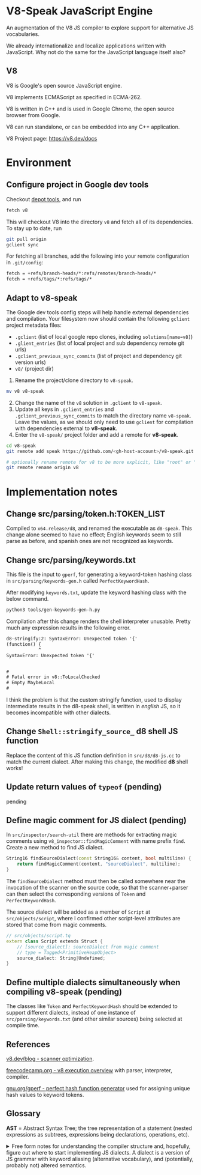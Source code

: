 # V8-Speak JavaScript Engine

An augmentation of the V8 JS compiler to explore support for alternative JS vocabularies. 

We already internationalize and localize applications written with JavaScript. Why not do the same for the JavaScript language itself also?

## V8

V8 is Google's open source JavaScript engine.

V8 implements ECMAScript as specified in ECMA-262.

V8 is written in C++ and is used in Google Chrome, the open source
browser from Google.

V8 can run standalone, or can be embedded into any C++ application.

V8 Project page: https://v8.dev/docs

# Environment

## Configure project in Google dev tools

Checkout [depot tools](http://www.chromium.org/developers/how-tos/install-depot-tools), and run

```bash
fetch v8
```

This will checkout V8 into the directory `v8` and fetch all of its dependencies.
To stay up to date, run

```bash
git pull origin
gclient sync
```

For fetching all branches, add the following into your remote
configuration in `.git/config`:

```txt
fetch = +refs/branch-heads/*:refs/remotes/branch-heads/*
fetch = +refs/tags/*:refs/tags/*
```

## Adapt to v8-speak

The Google dev tools config steps will help handle external dependencies and compilation. Your filesystem now should contain the following `gclient` project metadata files:

- `.gclient` (list of local google repo clones, including `solutions[name=v8]`)
- `.glient_entries` (list of local project and sub dependency remote git urls)
- `.gclient_previous_sync_commits` (list of project and dependency git version urls)
- `v8/` (project dir)

1. Rename the project/clone directory to `v8-speak`.
```sh
mv v8 v8-speak
```
2. Change the name of the `v8` solution in `.gclient` to `v8-speak`.
3. Update all keys in `.gclient_entries` and `.gclient_previous_sync_commits` to match the directory name `v8-speak`. Leave the values, as we should only need to use `gclient` for compilation with dependencies external to **v8-speak**.
4. Enter the `v8-speak/` project folder and add a remote for **v8-speak**.
```sh
cd v8-speak
git remote add speak https://github.com/<gh-host-account>/v8-speak.git

# optionally rename remote for v8 to be more explicit, like "root" or "v8"
git remote rename origin v8
```

# Implementation notes

## Change src/parsing/token.h:TOKEN_LIST

Compiled to `x64.release/d8`, and renamed the executable as `d8-speak`.
This change alone seemed to have no effect; English keywords seem to still parse as before, and spanish ones are not recognized as keywords.

## Change src/parsing/keywords.txt

This file is the input to `gperf`, for generating a keyword-token hashing class in `src/parsing/keywords-gen.h` called `PerfectKeywordHash`.

After modifying `keywords.txt`, update the keyword hashing class with the below command.

```sh
python3 tools/gen-keywords-gen-h.py
```

Compilation after this change renders the shell interpreter unusable. Pretty much any expression results in the following error.

```txt
d8-stringify:2: SyntaxError: Unexpected token '{'
(function() {
            ^
SyntaxError: Unexpected token '{'


#
# Fatal error in v8::ToLocalChecked
# Empty MaybeLocal
#
```

I think the problem is that the custom stringify function, used to display intermediate results in the d8-speak shell, is written in _english_ JS, so it becomes incompatible with other dialects.

## Change `Shell::stringify_source_` d8 shell JS function

Replace the content of this JS function definition in `src/d8/d8-js.cc` to match the current dialect. After making this change, the modified **d8** shell works!

## Update return values of `typeof` (pending)

pending

## Define magic comment for JS dialect (pending)

In `src/inspector/search-util` there are methods for extracting magic comments using `v8_inspector::findMagicComment` with name prefix `find`. Create a new method to find JS dialect.

```cpp
String16 findSourceDialect(const String16& content, bool multiline) {
    return findMagicComment(content, "sourceDialect", multiline);
}
```

The `findSourceDialect` method must then be called somewhere near the invocation of the scanner on the source code, so that the scanner+parser can then select the corresponding versions of `Token` and `PerfectKeywordHash`.

The source dialect will be added as a member of `Script` at `src/objects/script`, where I confirmed other script-level attributes are stored that come from magic comments.

```cpp
// src/objects/script.tq
extern class Script extends Struct {
    // [source_dialect]: sourceDialect from magic comment
    // type = Tagged<PrimitiveHeapObject>
    source_dialect: String|Undefined;
}
```

## Define multiple dialects simultaneously when compiling v8-speak (pending)

The classes like `Token` and `PerfectKeywordHash` should be extended to support different dialects, instead of one instance of `src/parsing/keywords.txt` (and other similar sources) being selected at compile time.

## References

[v8.dev/blog - scanner optimization](https://v8.dev/blog/scanner).

[freecodecamp.org - v8 execution overview](https://www.freecodecamp.org/news/javascript-under-the-hood-v8/) with parser, interpreter, compiler.

[gnu.org/gperf - perfect hash function generator](https://www.gnu.org/software/gperf/manual/gperf.html#Description) used for assigning unique hash values to keyword tokens.

## Glossary

**AST** = Abstract Syntax Tree; the tree representation of a statement (nested expressions as subtrees, expressions being declarations, operations, etc).

<details>
<summary>
Free form notes for understanding the compiler structure and, hopefully, figure out where to start implementing JS dialects. A dialect is a version of JS grammar with keyword aliasing (alternative vocabulary), and (potentially, probably not) altered semantics.
</summary>

```cpp
// src/inspector/v8-debugger-agent-impl
// indicative of how script magic-comment attrs might be set
void V8DebuggerAgentImpl::didParseSource(
    unique_ptr<V8DebuggerScript> script, bool success
) {
    if (!success) {
        // two magic-comment debugger script attributes
        script->setSourceURL(findSourceURL(scriptSource, false));
        script->setSourceMappingURL(findSourceMapURL(scriptSource, false));
    }

    // etc
}

// src/d8/d8.cc
v8::Script::Compile(context, source) {
    // wrapper for ScriptCompiler::CompileModule(context->GetIsolate(), source)
}

// include/v8-script.h
?::Compile(context, source, options=null, no_cache_reason=null)

// src/api/api.cc
v8::ScriptCompiler::Compile(context, source, options, no_cache_reason) {
    // confirm not module (module requires CompileModule)
    // compile
    ScriptCompiler::CompileUnboundInternal(context->GetIsolate(), source, etc);
    // return result
}

// src/api/api.cc
v8::ScriptCompiler::CompileUnboundInternal(isolate, source, options, no_cache_reason) {
    auto str = Utils::OpenHandle(*(source->source_string));

    i::ScriptDetails script_details = ScriptCompiler::GetScriptDetails(isolate, source_members_etc);
    
    i::MaybeHandle<i::SharedFunctionInfo> maybe_function_info;
    if (options == kConsumeCodeCache) {
        // unknown
    }
    else if (options = kConsumeCompileHints) {
        // unknown
    }
    else {
        // compile without cache
        maybe_function_info = i::Compiler::GetSharedFunctionInfoForScript(isolate, str, etc);
    }

    // store result
    maybe_function_info.ToHandle(&result);

    // handle exception
    // return result
    return /* escaped */ ToApiHandle<UnboundScript>(result);
}

// src/codegen/compiler.h
// src/codegen/compiler.cc
i::Compiler::GetSharedFunctionInfoForScript(isolate, Handle<String> source, etc) {
    return Compiler::GetSharedFunctionInfoForScriptImpl(isolate, source, script_details, nulls, etc);
}

// src/codegen/compiler.cc
Compiler::GetSharedFunctionInfoForScriptImpl(isolate, source, script_details, nulls, etc) {
    ScriptCompileTimerScope compile_timer(isolate, etc);

    // handle compile options for consume-cache and consume-hints

    LanguageMode language_mode = v8_flags.use_strict;
    CompilationCache* compilation_cache = isolate->compilation_cache();

    MaybeHandle<SharedFunctionInfo> maybe_result;
    if (use_compilation_cache) {
        // unknown
    }
    if (maybe_result.is_null()) {
        // result not determined from cache
        if (CanBackgroundCompile(script_details, etc)) {
            // compile in background thread for --stress-background-compile opt
            maybe_result = CompileScriptOnBothBackgroundAndMainThread(source, etc);
        }
        else {
            UnoptimizedCompileFlags flags = UnoptimizedCompileFlags::ForToplevelCompile(isolate, etc);

            maybe_result = CompileScriptOnMainThread(flags, source, etc);
        }
    }

    return maybe_result;
}

// src/codegen/compiler.cc
Compiler::CompileScriptOnMainThread(flags, Handle<String> source, etc) {
    UnoptimizedCompileState compile_state;
    ReusableUnoptimizedCompileState reusable_state(isolate);
    ParseInfo parse_info(isolate, flags, &compile_state, &reusable_state);

    Handle<Script> script;
    if (!maybe_script.ToHandle(&script)) {
        script = NewScript(isolate, &parse_info, source, etc);
    }

    return Compiler::CompileTopLevel(&parse_info, script, isolate, is_compiled_scope);
}

// src/parsing/parse-info.h
// src/parsing/parse-info.cc
v8::internal::ParseInfo::ParseInfo {
    // unknown, seems to not handle compilation

    // includes CreateScript method, accepting isolate and source string
}
ParseInfo::CreateScript(isolate, source, etc) {
    Handle<Script> script = isolate->factory()->NewScriptWithId(source, id, event);
}

// src/execution/isolate.h
? Isolate {
    // some sort of wrapper for isolate instances
    v8::internal::Factory* factory() {
        return (v8::internal::Factory*)this;
    }
}

// src/codegen/compiler.cc
v8::internal::Compiler::CompileTopLevel(parse_info, Handle<Script> script, maybe_outer_scope_info, isolate, is_compiled_scope) {
    PostponeInterruptsScope postpone(isolate);

    VMState<BYTECODE_COMPILER> state(isolate);
    if (parse_info->literal() == nullptr && !parsing::ParseProgram(parse_info, script, etc)) {
        FailWithException(etc);
        return MaybeHandle<SharedFunctionInfo>();
    }
    
    // does this line do any compilation, or just save a measurement of it?
    // seems like only measurement, as Counters is defined in src/logging/
    NestedTimedHistogram* rate = isolate->counters()->compile();
    Handle<SharedFunctionInfo> shared_info = GetOrCreateTopLevelSharedFunctionInfo(etc);

    // compile outermost/root function
    FinalizeUnoptimizedScriptCompilation(isolate, script, etc);
    
    return shared_info;
}

// gap

// src/parsing/parsing.cc
bool v8::internal::parsing::ParseProgram(ParseInfo info, Handle<Script> script, etc, isolate, etc) {
    VMState<PARSER> state(isolate);

    // create char stream for parser

    Parser parser(isolate->main_thread_local_isolate(), info, script);

    parser.ParseProgram(isolate, script, info, maybe_outer_scope_info);

    return info->literal() != nullptr;
}

// src/parsing/parser.cc
v8::internal::Parser::Parser : ParserBase<Parser>(zone, &scanner_, etc, isolate, script, etc) {
    // ... seems like a class constructor, but I don't understand the syntax
    // I think the class structure is defined in parser.h, and this defines the body of each
    // member without showing their relationships to each other explicitly.
}

// gap

// src/parsing/parser.cc
v8::internal::Parser::DoParseProgram(Isolate* isolate, ParseInfo* info) {
    FunctionLiteral* result = nullptr;
    {
        Scope* outer = original_scope_;

        DeclarationScope* scope = outer->AsDeclarationScope();
        scope->set_start_position(0);

        FunctionState function_state(&function_state_, &scope_, scope);
        ScopedPtrList<Statement> body(pointer_buffer());

        if (flags().is_module()) {
            ParseGeneratorVariables();
            {
                StatementListT statements(pointer_buffer());
                ParseModuleItemList(&statements);
                statements.MergeInto(&body);
            }
            if (IsAsyncModule(scope->function_kind())) {
                impl()->RewriteAsyncFunctionBody(&body, block, etc);
            }
            // pending
        }
        else if (info->is_wrapped_as_function()) {
            ParseWrapped(isolate, info, &body, scope, zone());
        }
        else if (flags().is_repl_mode()) {
            ParseREPLProgram(info, &body, scope);
        }
        else {
            this->scope()->SetLanguageMode(info->language_mode());
            ParseStatementList(&body, Token::EOS);
        }

        if (is_strict(language_mode())) {
            CheckStrictOctalLiteral(beg_pos, end_position());
        }
        if (is_sloppy(language_mode())) {
            InsertSloppyBlockFunctionVarBindings(scope);
        }
        // is_eval pending

        if (flags().parse_restriction() == ONLY_SINGLE_FUNCTION_LITERAL) {
            if (/* multiple function literals */) {
                ReportMessage(MessageTemplate::kSingleFunctionLiteral);
            }
        }

        result = factory()->NewScriptOrEvalFunctionLiteral(scope, body, etc, parameter_count=0);
    }

    info->set_max_function_literal_id(GetLastFunctionLiteralId());

    return result;
}

// src/parsing/parser.cc
v8::internal::Parser::ParseREPLProgram(info, body, scope) {
    // similar to parsing body of async function, but the value resolving promise as result
    // is the completion value of the script
    this->scope()->SetLanguageMode(info->language_mode());
    PrepareGeneratorVariables();

    BlockT block = impl()->NullBlock();
    {
        StatementListT statements(pointer_buffer());
        // TODO follow ParseStatementList
        ParseStatementList(&statements, Token::EOS);
        block = factory()->NewBlock(true, statements);
    }

    // pending
}

ParserBase<Impl>::ParseStatementList(StatementListT* body, Token::Value end_token) {
    Scanner::Location token_loc = scanner()->peek_location();
}

// gap

//src/parsing/token.h
#define TOKEN_LIST(T, K)
    // long list of tokens in format:
    T(TOKEN_NAME, "<token-string>", precedence)
    // or format:
    K(TOKEN_NAME, "<token-string>", precedence)
    // T seems to be used for non-text symbols/operators
    // and K for text keywords. I think K entries are the only ones
    // compatible with PerfectKeywordHash

//src/parsing/token.h
class v8::internal::Token {
    enum Value : uint8_t {
        TOKEN_LIST(T, T) NUM_TOKENS
    };

}

// src/parsing/scanner.h
struct v8::internal::scanner::TokenDesc {
    Location location;
    LiteralBuffer literal_chars;
    v8::internal::Token::Value token = Token::UNINITIALIZED;
    bool after_line_terminator = false;
}

// src/parsing/keywords.txt
// gperf perfect-hash-generator input file used by gen-keywords-gen-h.py

// gap

// tools/gen-keywords-gen.h.py
// generates the keword-token hash function definition (kewords-gen.h) using gperf

// src/parsing/keywords-gen.h
// defines keyword-token hash function

// gap

// src/d8/d8-js.cc
const char* v8::Shell::stringify_source_ = R"D8(
    (function() {
        "use strict";
        // etc
    })()
)
```
</details>

